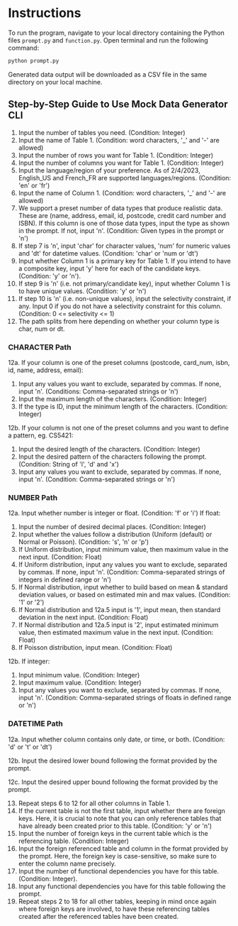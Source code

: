 # Instructions

To run the program, navigate to your local directory containing the Python files `prompt.py` and `function.py`.
Open terminal and run the following command:
```bash
python prompt.py
```
Generated data output will be downloaded as a CSV file in the same directory on your local machine.

## Step-by-Step Guide to Use Mock Data Generator CLI

1. Input the number of tables you need. (Condition: Integer)
2. Input the name of Table 1. (Condition: word characters, '_' and '-' are allowed)
3. Input the number of rows you want for Table 1. (Condition: Integer)
4. Input the number of columns you want for Table 1. (Condition: Integer)
5. Input the language/region of your preference. As of 2/4/2023, English_US and French_FR are supported languages/regions. (Condition: 'en' or 'fr')
6. Input the name of Column 1. (Condition: word characters, '_' and '-' are allowed)
7. We support a preset number of data types that produce realistic data. These are (name, address, email, id, postcode, credit card number and ISBN). If this column is one of those data types, input the type as shown in the prompt. If not, input 'n'. (Condition: Given types in the prompt or 'n')
8. If step 7 is 'n', input 'char' for character values, 'num' for numeric values and 'dt' for datetime values. (Condition: 'char' or 'num or 'dt')
9. Input whether Column 1 is a primary key for Table 1. If you intend to have a composite key, input 'y' here for each of the candidate keys. (Condition: 'y' or 'n').
10. If step 9 is 'n' (i.e. not primary/candidate key), input whether Column 1 is to have unique values. (Condition: 'y' or 'n')
11. If step 10 is 'n' (i.e. non-unique values), input the selectivity constraint, if any. Input 0 if you do not have a selectivity constraint for this column. (Condition: 0 <= selectivity <= 1)
12. The path splits from here depending on whether your column type is char, num or dt.

### CHARACTER Path
12a. If your column is one of the preset columns (postcode, card_num, isbn, id, name, address, email):
  1. Input any values you want to exclude, separated by commas. If none, input 'n'. (Conditions: Comma-separated strings or 'n')
  2. Input the maximum length of the characters. (Condition: Integer)
  3. If the type is ID, input the minimum length of the characters. (Condition: Integer)

12b. If your column is not one of the preset columns and you want to define a pattern, eg. CS5421:
  1. Input the desired length of the characters. (Condition: Integer)
  2. Input the desired pattern of the characters following the prompt. (Condition: String of 'l', 'd' and 'x')
  3. Input any values you want to exclude, separated by commas. If none, input 'n'. (Condition: Comma-separated strings or 'n')

### NUMBER Path
12a. Input whether number is integer or float. (Condition: 'f' or 'i') If float:
  1. Input the number of desired decimal places. (Condition: Integer)
  2. Input whether the values follow a distribution (Uniform (default) or Normal or Poisson). (Condition: 's', 'n' or 'p')
  3. If Uniform distribution, input minimum value, then maximum value in the next input. (Condition: Float)
  4. If Uniform distribution, input any values you want to exclude, separated by commas. If none, input 'n'. (Condition: Comma-separated strings of integers in defined range or 'n')
  5. If Normal distribution, input whether to build based on mean & standard deviation values, or based on estimated min and max values. (Condition: '1' or '2')
  6. If Normal distribution and 12a.5 input is '1', input mean, then standard deviation in the next input. (Condition: Float)
  7. If Normal distribution and 12a.5 input is '2', input estimated minimum value, then estimated maximum value in the next input. (Condition: Float)
  8. If Poisson distribution, input mean. (Condition: Float)

12b. If integer:
  1. Input minimum value. (Condition: Integer)
  2. Input maximum value. (Condition: Integer)
  3. Input any values you want to exclude, separated by commas. If none, input 'n'. (Condition: Comma-separated strings of floats in defined range or 'n')

### DATETIME Path
12a. Input whether column contains only date, or time, or both. (Condition: 'd' or 't' or 'dt')

12b. Input the desired lower bound following the format provided by the prompt.

12c. Input the desired upper bound following the format provided by the prompt.


13. Repeat steps 6 to 12 for all other columns in Table 1.
14. If the current table is not the first table, input whether there are foreign keys. Here, it is crucial to note that you can only reference tables that have already been created prior to this table. (Condition: 'y' or 'n')
15. Input the number of foreign keys in the current table which is the referencing table. (Condition: Integer)
16. Input the foreign referenced table and column in the format provided by the prompt. Here, the foreign key is case-sensitive, so make sure to enter the column name precisely.
17. Input the number of functional dependencies you have for this table. (Condition: Integer).
18. Input any functional dependencies you have for this table following the prompt.
19. Repeat steps 2 to 18 for all other tables, keeping in mind once again where foreign keys are involved, to have these referencing tables created after the referenced tables have been created.
